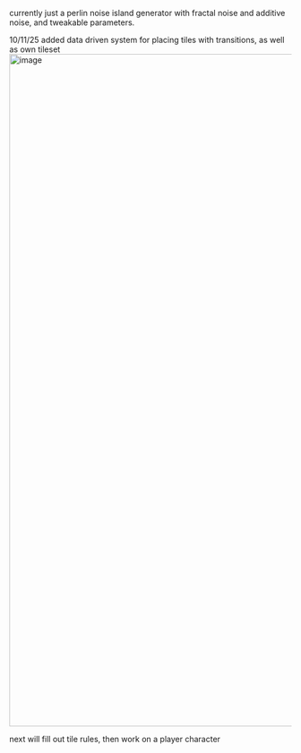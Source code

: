 currently just a perlin noise island generator with fractal noise and additive noise, and tweakable parameters.

10/11/25 added data driven system for placing tiles with transitions, as well as own tileset
<img width="1920" height="1200" alt="image" src="https://github.com/user-attachments/assets/2aac4aba-2b86-47ea-af8d-8a455151970f" />

next will fill out tile rules, then work on a player character

